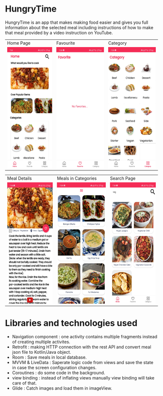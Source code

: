 # HungryTime
HungryTime is an app that makes making food easier and gives you full information about the selected meal including instructions of how to make that meal provided by a video instruction on YouTube.

<table>
  <tr>
    <td>Home Page</td>
     <td>Favourite </td>
     <td>Category </td>
  </tr>
  <tr>
    <td valign="top"><img src="Screenshot_20230402_193845_Hungry Time.jpg" width="220" height="400"></td>
    <td valign="top"><img src="Screenshot_20230402_193849_Hungry Time.jpg" width="220" height="400"></td>
    <td valign="top"><img src="Screenshot_20230402_193853_Hungry Time.jpg" width="220" height="400"></td>
    
  </tr>
 </table>

 <table>
  <tr>
     <td>Meal Details </td>
     <td>Meals in Categories </td>
     <td>Search Page </td>
  </tr>
  <tr>
    <td valign="top"><img src="Screenshot_20230402_193859_Hungry Time.jpg" width="220" height="400"></td>
    <td valign="top"><img src="Screenshot_20230402_193919_Hungry Time.jpg" width="220" height="400"></td>
    <td valign="top"><img src="Screenshot_20230402_193934_Hungry Time.jpg" width="220" height="400"></td>
    
  </tr>
 </table>


 # Libraries and technologies used
- Navigation component : one activity contains multiple fragments instead of creating multiple activites.
- Retrofit : making HTTP connection with the rest API and convert meal json file to Kotlin/Java object.
- Room : Save meals in local database.
- MVVM & LiveData : Saperate logic code from views and save the state in case the screen configuration changes.
- Coroutines : do some code in the background.
- view binding : instead of inflating views manually view binding will take care of that.
- Glide : Catch images and load them in imageView.

